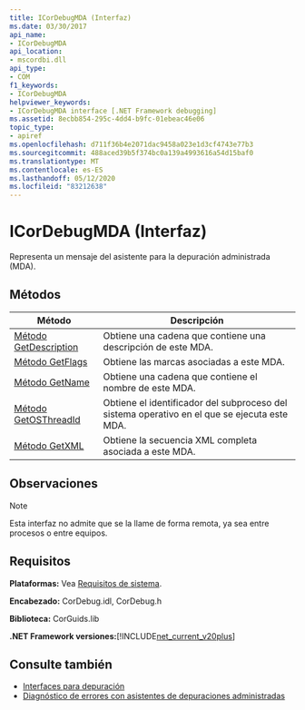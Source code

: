 ```yaml
---
title: ICorDebugMDA (Interfaz)
ms.date: 03/30/2017
api_name:
- ICorDebugMDA
api_location:
- mscordbi.dll
api_type:
- COM
f1_keywords:
- ICorDebugMDA
helpviewer_keywords:
- ICorDebugMDA interface [.NET Framework debugging]
ms.assetid: 8ecbb854-295c-4dd4-b9fc-01ebeac46e06
topic_type:
- apiref
ms.openlocfilehash: d711f36b4e2071dac9458a023e1d3cf4743e77b3
ms.sourcegitcommit: 488aced39b5f374bc0a139a4993616a54d15baf0
ms.translationtype: MT
ms.contentlocale: es-ES
ms.lasthandoff: 05/12/2020
ms.locfileid: "83212638"
---
```

# <a name="icordebugmda-interface"></a>ICorDebugMDA (Interfaz)
Representa un mensaje del asistente para la depuración administrada (MDA).  
  
## <a name="methods"></a>Métodos  
  
|Método|Descripción|  
|------------|-----------------|  
|[Método GetDescription](icordebugmda-getdescription-method.md)|Obtiene una cadena que contiene una descripción de este MDA.|  
|[Método GetFlags](icordebugmda-getflags-method.md)|Obtiene las marcas asociadas a este MDA.|  
|[Método GetName](icordebugmda-getname-method.md)|Obtiene una cadena que contiene el nombre de este MDA.|  
|[Método GetOSThreadId](icordebugmda-getosthreadid-method.md)|Obtiene el identificador del subproceso del sistema operativo en el que se ejecuta este MDA.|  
|[Método GetXML](icordebugmda-getxml-method.md)|Obtiene la secuencia XML completa asociada a este MDA.|  
  
## <a name="remarks"></a>Observaciones  
  
> [!NOTE]
> Esta interfaz no admite que se la llame de forma remota, ya sea entre procesos o entre equipos.  
  
## <a name="requirements"></a>Requisitos  
 **Plataformas:** Vea [Requisitos de sistema](../../get-started/system-requirements.md).  
  
 **Encabezado:** CorDebug.idl, CorDebug.h  
  
 **Biblioteca:** CorGuids.lib  
  
 **.NET Framework versiones:**[!INCLUDE[net_current_v20plus](../../../../includes/net-current-v20plus-md.md)]  
  
## <a name="see-also"></a>Consulte también

- [Interfaces para depuración](debugging-interfaces.md)
- [Diagnóstico de errores con asistentes de depuraciones administradas](../../debug-trace-profile/diagnosing-errors-with-managed-debugging-assistants.md)
